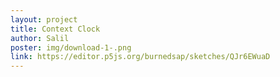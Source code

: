 ```yaml
---
layout: project
title: Context Clock
author: Salil
poster: img/download-1-.png
link: https://editor.p5js.org/burnedsap/sketches/QJr6EWuaD
---
```

